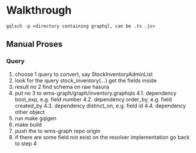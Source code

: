 # Walkthrough
```
gqlsch -p <directory containing graphql, can be .ts .js>
```


## Manual Proses

### Query
1. choose 1 query to convert, say StockInventoryAdminList
2. look for the query stock_inventory(...) get the fields inside 
3. result no 2 find schema on raw hasura
4. put no 3 to wms-graph/graph/inventory.graphqls
    4.1. dependency bool_exp, e.g. field number
    4.2. dependency order_by, e.g. field created_by
    4.3. dependency distinct_on, e.g. field id
    4.4. dependency other object 
5. run make gqlgen
6. make build
7. push the to wms-graph repo origin
8. if there are some field not exist on the resolver implementation go back to step 4